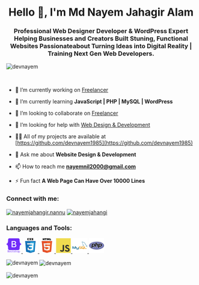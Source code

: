 <h1 align="center">Hello 👋, I'm Md Nayem Jahagir Alam</h1>
<h3 align="center">Professional Web Designer Developer & WordPress Expert Helping Businesses and Creators Built Stuning, 
Functional Websites Passionateabout Turning Ideas into Digital Reality | Training Next Gen Web Developers.</h3>

<p align="left"> <img src="https://komarev.com/ghpvc/?username=devnayem&label=Profile%20views&color=0e75b6&style=flat" alt="devnayem" /> </p>

<p align="left"> <a href="https://twitter.com/" target="blank"><img src="https://img.shields.io/twitter/follow/?logo=twitter&style=for-the-badge" alt="" /></a> </p>

- 🔭 I’m currently working on [Freelancer](https://www.freelancer.com/u/devnayem)

- 🌱 I’m currently learning **JavaScript | PHP | MySQL | WordPress**

- 👯 I’m looking to collaborate on [Freelancer](https://www.freelancer.com/u/devnayem)

- 🤝 I’m looking for help with [Web Design & Development](https://www.freelancer.com/u/devnayem)

- 👨‍💻 All of my projects are available at [https://github.com/devnayem1985](https://github.com/devnayem1985)

- 💬 Ask me about **Website Design & Development**

- 📫 How to reach me **nayemnil2000@gmail.com**

- ⚡ Fun fact **A Web Page Can Have Over 10000 Lines**

<h3 align="left">Connect with me:</h3>
<p align="left">
<a href="https://fb.com/nayemjahangir.nannu" target="blank"><img align="center" src="https://raw.githubusercontent.com/rahuldkjain/github-profile-readme-generator/master/src/images/icons/Social/facebook.svg" alt="nayemjahangir.nannu" height="30" width="40" /></a>
<a href="https://www.behance.net/nayemjahangi" target="blank"><img align="center" src="https://raw.githubusercontent.com/rahuldkjain/github-profile-readme-generator/master/src/images/icons/Social/behance.svg" alt="nayemjahangi" height="30" width="40" /></a>
</p>

<h3 align="left">Languages and Tools:</h3>
<p align="left"> <a href="https://getbootstrap.com" target="_blank" rel="noreferrer"> <img src="https://raw.githubusercontent.com/devicons/devicon/master/icons/bootstrap/bootstrap-plain-wordmark.svg" alt="bootstrap" width="40" height="40"/> </a> <a href="https://www.w3schools.com/css/" target="_blank" rel="noreferrer"> <img src="https://raw.githubusercontent.com/devicons/devicon/master/icons/css3/css3-original-wordmark.svg" alt="css3" width="40" height="40"/> </a> <a href="https://www.w3.org/html/" target="_blank" rel="noreferrer"> <img src="https://raw.githubusercontent.com/devicons/devicon/master/icons/html5/html5-original-wordmark.svg" alt="html5" width="40" height="40"/> </a> <a href="https://developer.mozilla.org/en-US/docs/Web/JavaScript" target="_blank" rel="noreferrer"> <img src="https://raw.githubusercontent.com/devicons/devicon/master/icons/javascript/javascript-original.svg" alt="javascript" width="40" height="40"/> </a> <a href="https://www.mysql.com/" target="_blank" rel="noreferrer"> <img src="https://raw.githubusercontent.com/devicons/devicon/master/icons/mysql/mysql-original-wordmark.svg" alt="mysql" width="40" height="40"/> </a> <a href="https://www.php.net" target="_blank" rel="noreferrer"> <img src="https://raw.githubusercontent.com/devicons/devicon/master/icons/php/php-original.svg" alt="php" width="40" height="40"/> </a> </p>

<p><img align="left" src="https://github-readme-stats.vercel.app/api/top-langs?username=devnayem&show_icons=true&locale=en&layout=compact" alt="devnayem" /></p>

<p>&nbsp;<img align="center" src="https://github-readme-stats.vercel.app/api?username=devnayem&show_icons=true&locale=en" alt="devnayem" /></p>

<p><img align="center" src="https://github-readme-streak-stats.herokuapp.com/?user=devnayem&" alt="devnayem" /></p>


